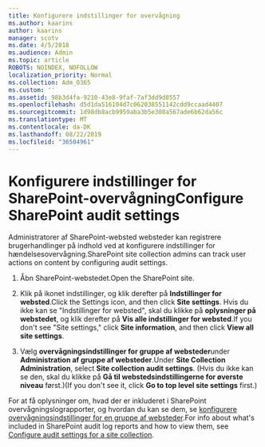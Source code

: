 ```yaml
---
title: Konfigurere indstillinger for overvågning
ms.author: kaarins
author: kaarins
manager: scotv
ms.date: 4/5/2018
ms.audience: Admin
ms.topic: article
ROBOTS: NOINDEX, NOFOLLOW
localization_priority: Normal
ms.collection: Adm_O365
ms.custom: ''
ms.assetid: 98b3d4fa-9210-43e8-9faf-7af3dd9d8557
ms.openlocfilehash: d5d1da516104d7c062038551142cdd9ccaad4407
ms.sourcegitcommit: 1d98db8acb9959aba3b5e308a567ade6b62da56c
ms.translationtype: MT
ms.contentlocale: da-DK
ms.lasthandoff: 08/22/2019
ms.locfileid: "36504961"
---
```

# <a name="configure-sharepoint-audit-settings"></a><span data-ttu-id="a0c86-102">Konfigurere indstillinger for SharePoint-overvågning</span><span class="sxs-lookup"><span data-stu-id="a0c86-102">Configure SharePoint audit settings</span></span>

<span data-ttu-id="a0c86-103">Administratorer af SharePoint-websted websteder kan registrere brugerhandlinger på indhold ved at konfigurere indstillinger for hændelsesovervågning.</span><span class="sxs-lookup"><span data-stu-id="a0c86-103">SharePoint site collection admins can track user actions on content by configuring audit settings.</span></span>
  
1. <span data-ttu-id="a0c86-104">Åbn SharePoint-webstedet.</span><span class="sxs-lookup"><span data-stu-id="a0c86-104">Open the SharePoint site.</span></span>
    
2. <span data-ttu-id="a0c86-105">Klik på ikonet indstillinger, og klik derefter på **Indstillinger for websted**.</span><span class="sxs-lookup"><span data-stu-id="a0c86-105">Click the Settings icon, and then click **Site settings**.</span></span> <span data-ttu-id="a0c86-106">Hvis du ikke kan se "Indstillinger for websted", skal du klikke på **oplysninger på webstedet**, og klik derefter på **Vis alle indstillinger for websted**.</span><span class="sxs-lookup"><span data-stu-id="a0c86-106">If you don't see "Site settings," click **Site information**, and then click **View all site settings**.</span></span>
    
3. <span data-ttu-id="a0c86-107">Vælg **overvågningsindstillinger for gruppe af websteder**under **Administration af gruppe af websteder**.</span><span class="sxs-lookup"><span data-stu-id="a0c86-107">Under **Site Collection Administration**, select **Site collection audit settings**.</span></span> <span data-ttu-id="a0c86-108">(Hvis du ikke kan se den, skal du klikke på **Gå til webstedsindstillingerne for øverste niveau** først.)</span><span class="sxs-lookup"><span data-stu-id="a0c86-108">(If you don't see it, click **Go to top level site settings** first.)</span></span> 
    
<span data-ttu-id="a0c86-109">For at få oplysninger om, hvad der er inkluderet i SharePoint overvågningslograpporter, og hvordan du kan se dem, se [konfigurere overvågningsindstillinger for en gruppe af websteder](https://go.microsoft.com/fwlink/?linkid=404050).</span><span class="sxs-lookup"><span data-stu-id="a0c86-109">For info about what's included in SharePoint audit log reports and how to view them, see [Configure audit settings for a site collection](https://go.microsoft.com/fwlink/?linkid=404050).</span></span>
  


